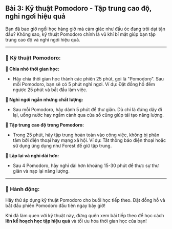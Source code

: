 ## Bài 3: Kỹ thuật Pomodoro - Tập trung cao độ, nghỉ ngơi hiệu quả

Bạn đã bao giờ ngồi học hàng giờ mà cảm giác như đầu óc đang trôi dạt tận đâu? Không sao, kỹ thuật Pomodoro chính là vũ khí bí mật giúp bạn tập trung cao độ và nghỉ ngơi hiệu quả.

---

### 📌 Kỹ thuật Pomodoro:

**🔹 Chia nhỏ thời gian học:**
- Hãy chia thời gian học thành các phiên 25 phút, gọi là "Pomodoro". Sau mỗi Pomodoro, bạn sẽ có 5 phút nghỉ ngơi. Ví dụ: Đặt đồng hồ đếm ngược 25 phút và bắt đầu làm việc.

**🔹 Nghỉ ngơi ngắn nhưng chất lượng:**
- Sau mỗi Pomodoro, hãy dành 5 phút để thư giãn. Dù chỉ là đứng dậy đi lại, uống nước hay ngắm cảnh qua cửa sổ cũng giúp tái tạo năng lượng.

**🔹 Tập trung cao độ trong Pomodoro:**
- Trong 25 phút, hãy tập trung hoàn toàn vào công việc, không bị phân tâm bởi điện thoại hay mạng xã hội. Ví dụ: Tắt thông báo điện thoại hoặc sử dụng ứng dụng như Forest để giữ tập trung.

**🔹 Lặp lại và nghỉ dài hơn:**
- Sau 4 Pomodoro, hãy nghỉ dài hơn khoảng 15-30 phút để thực sự thư giãn và nạp lại năng lượng.

---

### 🚀 Hành động:

Hãy thử áp dụng kỹ thuật Pomodoro cho buổi học tiếp theo. Đặt đồng hồ và bắt đầu phiên Pomodoro đầu tiên ngay bây giờ!

Khi đã làm quen với kỹ thuật này, đừng quên xem bài tiếp theo để học cách **lên kế hoạch học tập hiệu quả** và tối ưu hóa thời gian học của bạn!